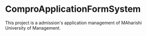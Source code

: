 ComproApplicationFormSystem
===========================
This project is a admission's application management of MAharishi University of Management.
